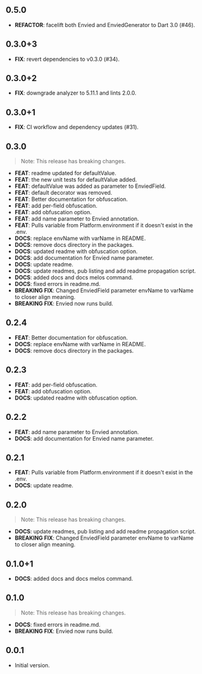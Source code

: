 ## 0.5.0

 - **REFACTOR**: facelift both Envied and EnviedGenerator to Dart 3.0 (#46).

## 0.3.0+3

 - **FIX**: revert dependencies to v0.3.0 (#34).

## 0.3.0+2

 - **FIX**: downgrade analyzer to 5.11.1 and lints 2.0.0.

## 0.3.0+1

 - **FIX**: CI workflow and dependency updates (#31).

## 0.3.0

> Note: This release has breaking changes.

 - **FEAT**: readme updated for defaultValue.
 - **FEAT**: the new unit tests for defaultValue added.
 - **FEAT**: defaultValue was added as parameter to EnviedField.
 - **FEAT**: default decorator was removed.
 - **FEAT**: Better documentation for obfuscation.
 - **FEAT**: add per-field obfuscation.
 - **FEAT**: add obfuscation option.
 - **FEAT**: add name parameter to Envied annotation.
 - **FEAT**: Pulls variable from Platform.environment if it doesn't exist in the .env.
 - **DOCS**: replace envName with varName in README.
 - **DOCS**: remove docs directory in the packages.
 - **DOCS**: updated readme with obfuscation option.
 - **DOCS**: add documentation for Envied name parameter.
 - **DOCS**: update readme.
 - **DOCS**: update readmes, pub listing and add readme propagation script.
 - **DOCS**: added docs and docs melos command.
 - **DOCS**: fixed errors in readme.md.
 - **BREAKING** **FIX**: Changed EnviedField parameter envName to varName to closer align meaning.
 - **BREAKING** **FIX**: Envied now runs build.

## 0.2.4

 - **FEAT**: Better documentation for obfuscation.
 - **DOCS**: replace envName with varName in README.
 - **DOCS**: remove docs directory in the packages.

## 0.2.3

 - **FEAT**: add per-field obfuscation.
 - **FEAT**: add obfuscation option.
 - **DOCS**: updated readme with obfuscation option.

## 0.2.2

 - **FEAT**: add name parameter to Envied annotation.
 - **DOCS**: add documentation for Envied name parameter.

## 0.2.1

 - **FEAT**: Pulls variable from Platform.environment if it doesn't exist in the .env.
 - **DOCS**: update readme.

## 0.2.0

> Note: This release has breaking changes.

 - **DOCS**: update readmes, pub listing and add readme propagation script.
 - **BREAKING** **FIX**: Changed EnviedField parameter envName to varName to closer align meaning.

## 0.1.0+1

 - **DOCS**: added docs and docs melos command.

## 0.1.0

> Note: This release has breaking changes.

 - **DOCS**: fixed errors in readme.md.
 - **BREAKING** **FIX**: Envied now runs build.

## 0.0.1

- Initial version.

